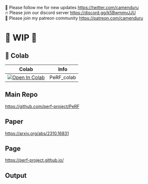🐣 Please follow me for new updates https://twitter.com/camenduru <br />
🔥 Please join our discord server https://discord.gg/k5BwmmvJJU <br />
🥳 Please join my patreon community https://patreon.com/camenduru <br />

# 🚦 WIP 🚦

## 🦒 Colab

| Colab | Info
| --- | --- |
[![Open In Colab](https://colab.research.google.com/assets/colab-badge.svg)](https://colab.research.google.com/github/camenduru/PeRF-colab/blob/main/PeRF_colab.ipynb) | PeRF_colab

## Main Repo
https://github.com/perf-project/PeRF

## Paper
https://arxiv.org/abs/2310.16831

## Page
https://perf-project.github.io/

## Output

